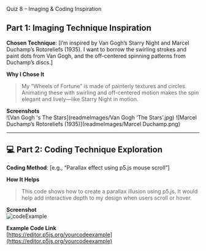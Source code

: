 Quiz 8 – Imaging & Coding Inspiration

## Part 1: Imaging Technique Inspiration

**Chosen Technique**: [I’m inspired by Van Gogh’s Starry Night and Marcel Duchamp’s Rotoreliefs (1935). I want to borrow the swirling strokes and paint dots from Van Gogh, and the off-centered spinning patterns from Duchamp’s discs.]

**Why I Chose It**  
> My “Wheels of Fortune” is made of painterly textures and circles. Animating these with swirling and off-centered motion makes the spin elegant and lively—like Starry Night in motion.

**Screenshots**  
![Van Gogh 's The Stars](readmeImages/Van Gogh ‘The Stars’.jpg)
![Marcel Duchamp’s Rotoreliefs (1935)](readmeImages/Marcel Duchamp.png)

---

## 💻 Part 2: Coding Technique Exploration

**Coding Method**: [e.g., “Parallax effect using p5.js mouse scroll”]

**How It Helps**  
> This code shows how to create a parallax illusion using p5.js. It would help add interactive depth to my design when users scroll or hover.

**Screenshot**  
![codeExample](link_or_local_path)

**Example Code Link**  
[https://editor.p5js.org/yourcodeexample](https://editor.p5js.org/yourcodeexample)
